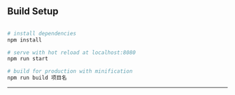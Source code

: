

## Build Setup


```bash

# install dependencies
npm install

# serve with hot reload at localhost:8080
npm run start

# build for production with minification
npm run build 项目名

```

*** 

